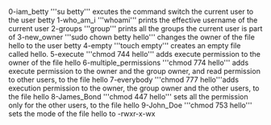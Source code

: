 0-iam_betty '''su betty''' excutes the command switch the current user to the user betty 
1-who_am_i '''whoami''' prints the effective username of the current user
2-groups '''group''' prints all the groups the current user is part of
3-new_owner '''sudo chown betty hello''' changes the owner of the file hello to the user betty
4-empty '''touch empty''' creates an empty file called hello.
5-execute '''chmod 744 hello''' adds execute permission to the owner of the file hello
6-multiple_permissions '''chmod 774 hello''' adds execute permission to the owner and the group owner, and read permission to other users, to the file hello
7-everybody '''chmod 777 hello'''adds execution permission to the owner, the group owner and the other users, to the file hello
8-James_Bond '''chmod 447 hello''' sets all the permission only for the other users, to the file hello 
9-John_Doe '''chmod 753 hello''' sets the mode of the file hello to -rwxr-x-wx
